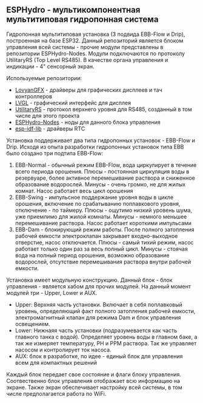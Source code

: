 **ESPHydro - мультикомпонентная мультитиповая гидропонная система**
--------------------------------------------------------------------

Гидропонная мультитиповая установка (3 подвида EBB-Flow и Drip), построенная на базе ESP32. 
Данный репозиторий является блоком управления всей системы - прочие модули представлены в репозитории ESPHydro-Nodes.
Модули подключаются по протоколу UtilitaryRS (Top Level RS485).
В качестве органа управления и индикации - 4" сенсорный экран.

Используемые репозитории:
* [LovyanGFX](https://github.com/lovyan03/LovyanGFX) - драйверы для графических дисплеев и тач контроллеров
* [LVGL](https://github.com/lvgl/lvgl) - графический интерфейс для дисплея
* [UtilitaryRS](https://github.com/V-Nezlo/UtilitaryRS)  - протокол верхнего уровня для RS485, созданный в том числе для этого проекта
* [ESPHydro-Nodes](https://github.com/V-Nezlo/ESPHydro-Nodes) - ноды для данного блока управления
* [esp-idf-lib](https://github.com/UncleRus/esp-idf-lib) - драйверы RTC

Установка поддерживает два типа гидропонных установок - EBB-Flow и Drip. Исходя из опыта разработки гидропонных установок типа EBB было создано три подтипа EBB-Flow:

1. EBB-Normal - обычный режим EBB-Flow, вода циркулирует в течение всего периода орошения. Плюсы - постоянная циркуляция  воды в резервуаре, более активное перемешивание раствора и сниженное образование водорослей. Минусы - очень громко, не для жилых комнат. Насос работает весь цикл орошения
2. EBB-Swing - импульсное поддержание уровня воды в цикле орошения, включение по срабатыванию поплавкового уровня, отключение - по таймеру. Плюсы - ощутимо низкий уровень шума, уже приемлимо для жилой комнаты. Минусы - немного меньшее перемешивание раствора. Насос работает короткими импульсами
3. EBB-Dam - блокирующий режим работы. После полного затопления рабочей емкости электроклапан закрывает входно-выходное отверстие, насос отключается. Плюсы - самый тихий режим, насос работает только один раз за весь полный цикл. Минусы - стоячая вода на полный период орошения, возможно образование водорослей, отсутствие перемешивания раствора внутри рабочей емкости.

Установка имеет модульную конструкцию. Данный блок - блок управления - является хабом для прочих модулей. На данный момент модулей три - Upper, Lower и AUX.
- Upper: Верхняя часть установки. Включает в себя поплавковый уровень, определяющий факт полного затопления рабочей емкости, электромагнитный клапан для режима Dam и блок управления освещением.
- Lower: Нижнаяя часть установки (подразумевается как часть главного танка с водой). Определяет уровень воды в главном баке, а так же измеряет температуру, PH и PPM раствора. Так же управляет насосом и контролирует ток насоса.
- AUX: блок в разработке, по идее - единый блок для управления всем для компактных решений

Каждый блок передает свое состояние и флаги блоку управления. Соотвественно блок управления отображает всю информацию на экране.
Также экран обеспечивает настройку всей системы, в том числе предполагается работа по WiFi.